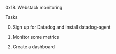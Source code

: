 0x18. Webstack monitoring

Tasks

0. Sign up for Datadog and install datadog-agent

1. Monitor some metrics

2. Create a dashboard
